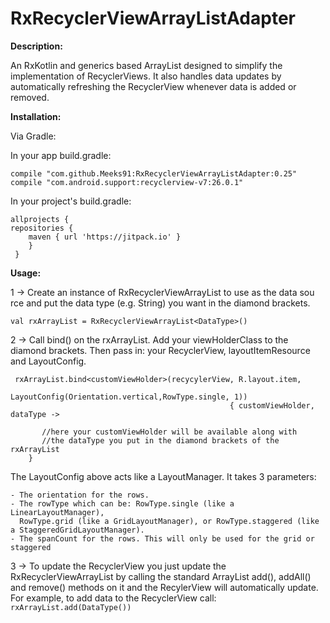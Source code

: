 # RxRecyclerViewArrayListAdapter

**Description:**

 An RxKotlin and generics based ArrayList designed to simplify the implementation of RecyclerViews.
 It also handles data updates by automatically refreshing the RecyclerView whenever data is added or removed.

**Installation:**

 Via Gradle:

 In your app build.gradle:

    compile "com.github.Meeks91:RxRecyclerViewArrayListAdapter:0.25"
    compile "com.android.support:recyclerview-v7:26.0.1"

In your project's build.gradle:

    allprojects {
    repositories {
        maven { url 'https://jitpack.io' }
        }
     }

**Usage:**

1 -> Create an instance of RxRecyclerViewArrayList to use as the data sou rce and put the data type (e.g. String) you want in the diamond brackets.

    val rxArrayList = RxRecyclerViewArrayList<DataType>()
 
2 -> Call bind() on the rxArrayList. Add your viewHolderClass to the diamond brackets. Then pass in: your RecyclerView, layoutItemResource and LayoutConfig.

```
 rxArrayList.bind<customViewHolder>(recycylerView, R.layout.item,
                                         LayoutConfig(Orientation.vertical,RowType.single, 1))
                                                 { customViewHolder, dataType ->

       //here your customViewHolder will be available along with
       //the dataType you put in the diamond brackets of the rxArrayList
    }
  ```
The LayoutConfig above acts like a LayoutManager. It takes 3 parameters:

    - The orientation for the rows.
    - The rowType which can be: RowType.single (like a LinearLayoutManager),
      RowType.grid (like a GridLayoutManager), or RowType.staggered (like a StaggeredGridLayoutManager).
    - The spanCount for the rows. This will only be used for the grid or staggered

3 -> To update the RecyclerView you just update the RxRecyclerViewArrayList  by calling the standard ArrayList add(), addAll() and remove() methods on it and the RecylerView will automatically update.
For example, to add data to the RecyclerView call: `rxArrayList.add(DataType())`
